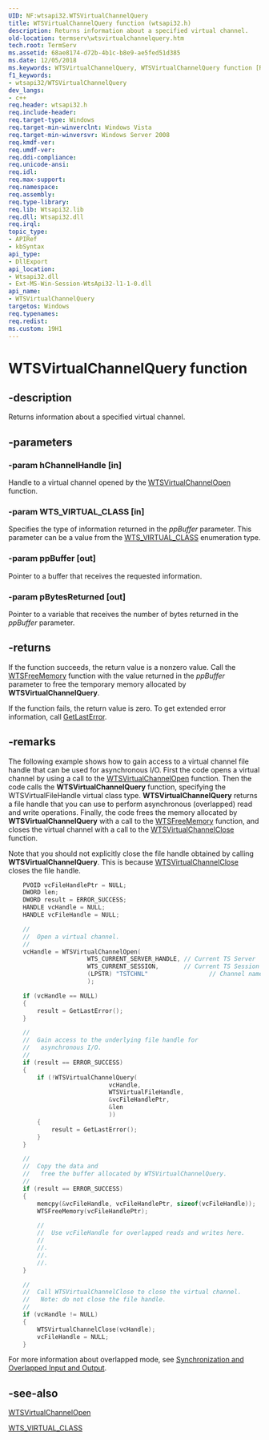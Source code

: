 ```yaml
---
UID: NF:wtsapi32.WTSVirtualChannelQuery
title: WTSVirtualChannelQuery function (wtsapi32.h)
description: Returns information about a specified virtual channel.
old-location: termserv\wtsvirtualchannelquery.htm
tech.root: TermServ
ms.assetid: 68ae8174-d72b-4b1c-b8e9-ae5fed51d385
ms.date: 12/05/2018
ms.keywords: WTSVirtualChannelQuery, WTSVirtualChannelQuery function [Remote Desktop Services], _win32_wtsvirtualchannelquery, termserv.wtsvirtualchannelquery, wtsapi32/WTSVirtualChannelQuery
f1_keywords:
- wtsapi32/WTSVirtualChannelQuery
dev_langs:
- c++
req.header: wtsapi32.h
req.include-header: 
req.target-type: Windows
req.target-min-winverclnt: Windows Vista
req.target-min-winversvr: Windows Server 2008
req.kmdf-ver: 
req.umdf-ver: 
req.ddi-compliance: 
req.unicode-ansi: 
req.idl: 
req.max-support: 
req.namespace: 
req.assembly: 
req.type-library: 
req.lib: Wtsapi32.lib
req.dll: Wtsapi32.dll
req.irql: 
topic_type:
- APIRef
- kbSyntax
api_type:
- DllExport
api_location:
- Wtsapi32.dll
- Ext-MS-Win-Session-WtsApi32-l1-1-0.dll
api_name:
- WTSVirtualChannelQuery
targetos: Windows
req.typenames: 
req.redist: 
ms.custom: 19H1
---
```


# WTSVirtualChannelQuery function


## -description


Returns information about a specified virtual 
    channel.


## -parameters




### -param hChannelHandle [in]

Handle to a virtual channel opened by the 
      <a href="https://docs.microsoft.com/windows/desktop/api/wtsapi32/nf-wtsapi32-wtsvirtualchannelopen">WTSVirtualChannelOpen</a> function.


### -param WTS_VIRTUAL_CLASS [in]

Specifies the type of information returned in the <i>ppBuffer</i> parameter. This parameter 
      can be a value from the <a href="https://docs.microsoft.com/windows/desktop/api/wtsapi32/ne-wtsapi32-wts_virtual_class">WTS_VIRTUAL_CLASS</a> 
      enumeration type.


### -param ppBuffer [out]

Pointer to a buffer that receives the requested information.


### -param pBytesReturned [out]

Pointer to a variable that receives the number of bytes returned in the <i>ppBuffer</i> 
      parameter.


## -returns



If the function succeeds, the return value is a nonzero value. Call the 
       <a href="https://docs.microsoft.com/windows/desktop/api/wtsapi32/nf-wtsapi32-wtsfreememory">WTSFreeMemory</a> function with the value returned in 
       the <i>ppBuffer</i> parameter to free the temporary memory allocated by 
       <b>WTSVirtualChannelQuery</b>.
      

If the function fails, the return value is zero. To get extended error information, call 
       <a href="https://docs.microsoft.com/windows/desktop/api/errhandlingapi/nf-errhandlingapi-getlasterror">GetLastError</a>.
      




## -remarks



The following example shows how to gain access to a virtual channel file handle that can be used for 
    asynchronous I/O. First the code opens a virtual channel by using a call to the 
    <a href="https://docs.microsoft.com/windows/desktop/api/wtsapi32/nf-wtsapi32-wtsvirtualchannelopen">WTSVirtualChannelOpen</a> function.
    Then the code calls the 
    <b>WTSVirtualChannelQuery</b> function, specifying 
    the WTSVirtualFileHandle virtual class type. 
    <b>WTSVirtualChannelQuery</b> returns a file 
    handle that you can use to perform asynchronous (overlapped) read and write operations. Finally, the code frees 
    the memory allocated by 
    <b>WTSVirtualChannelQuery</b> with a call to the 
    <a href="https://docs.microsoft.com/windows/desktop/api/wtsapi32/nf-wtsapi32-wtsfreememory">WTSFreeMemory</a> function, and closes the 
    virtual channel with a call to the 
    <a href="https://docs.microsoft.com/windows/desktop/api/wtsapi32/nf-wtsapi32-wtsvirtualchannelclose">WTSVirtualChannelClose</a> function.

Note that you should not explicitly close the file handle obtained by calling 
    <b>WTSVirtualChannelQuery</b>. This is because 
    <a href="https://docs.microsoft.com/windows/desktop/api/wtsapi32/nf-wtsapi32-wtsvirtualchannelclose">WTSVirtualChannelClose</a> closes the file handle.


```cpp
    PVOID vcFileHandlePtr = NULL;
    DWORD len;
    DWORD result = ERROR_SUCCESS;
    HANDLE vcHandle = NULL;
    HANDLE vcFileHandle = NULL;

    //
    //  Open a virtual channel.
    //
    vcHandle = WTSVirtualChannelOpen(
                      WTS_CURRENT_SERVER_HANDLE, // Current TS Server
                      WTS_CURRENT_SESSION,       // Current TS Session
                      (LPSTR) "TSTCHNL"                 // Channel name
                      );

    if (vcHandle == NULL) 
    {
        result = GetLastError();
    }

    //
    //  Gain access to the underlying file handle for 
    //   asynchronous I/O. 
    //
    if (result == ERROR_SUCCESS) 
    {
        if (!WTSVirtualChannelQuery(
                            vcHandle,
                            WTSVirtualFileHandle,
                            &vcFileHandlePtr,
                            &len
                            )) 
        {
            result = GetLastError();
        }
    }

    //
    //  Copy the data and
    //   free the buffer allocated by WTSVirtualChannelQuery.
    //
    if (result == ERROR_SUCCESS) 
    {
        memcpy(&vcFileHandle, vcFileHandlePtr, sizeof(vcFileHandle));
        WTSFreeMemory(vcFileHandlePtr);

        //
        //  Use vcFileHandle for overlapped reads and writes here.
        //
        //.
        //.
        //.
    }

    //
    //  Call WTSVirtualChannelClose to close the virtual channel. 
    //   Note: do not close the file handle.
    //
    if (vcHandle != NULL) 
    {
        WTSVirtualChannelClose(vcHandle);
        vcFileHandle = NULL;
    }

```


For more information about overlapped mode, see 
    <a href="https://docs.microsoft.com/windows/desktop/Sync/synchronization-and-overlapped-input-and-output">Synchronization and Overlapped Input and 
    Output</a>.




## -see-also




<a href="https://docs.microsoft.com/windows/desktop/api/wtsapi32/nf-wtsapi32-wtsvirtualchannelopen">WTSVirtualChannelOpen</a>



<a href="https://docs.microsoft.com/windows/desktop/api/wtsapi32/ne-wtsapi32-wts_virtual_class">WTS_VIRTUAL_CLASS</a>
 

 

